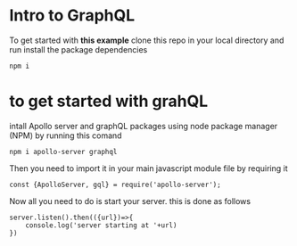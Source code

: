 # Intro to GraphQL
To get started with <b>this example</b> clone this repo in your local directory and run install the package dependencies
```
npm i
```
# to get started with grahQL
intall Apollo server and graphQL packages using node package manager (NPM) by running this comand
```
npm i apollo-server graphql
```
Then you need to import it in your main javascript module file by requiring it

```
const {ApolloServer, gql} = require('apollo-server');
```

Now all you need to do is start your server. this is done as follows

```
server.listen().then(({url})=>{
    console.log('server starting at '+url)
})
```
